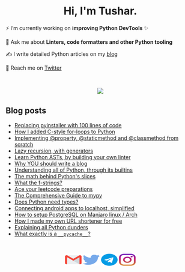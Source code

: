 <h1 align="center">Hi, I'm Tushar.</h1>

⚡ I’m currently working on **improving Python DevTools** ✨

💬 Ask me about **Linters, code formatters and other Python tooling**

✍ I write detailed Python articles on my [blog](https://tushar.lol/)

💌 Reach me on [Twitter](https://twitter.com/tusharisanerd)

<br />

<p align="center">
  <img src="https://github-readme-stats-five-lyart.vercel.app/api?username=tusharsadhwani&theme=react&show_icons=true">
</p>

## Blog posts

<!-- BLOG-POST-LIST:START -->
- [Replacing pyinstaller with 100 lines of code](https://tushar.lol/post/packaged/)
- [How I added C-style for-loops to Python](https://tushar.lol/post/cursed-for/)
- [Implementing @property, @staticmethod and @classmethod from scratch](https://tushar.lol/post/descriptors/)
- [Lazy recursion, with generators](https://tushar.lol/post/recursive-generators/)
- [Learn Python ASTs, by building your own linter](https://tushar.lol/post/ast/)
- [Why YOU should write a blog](https://tushar.lol/post/write-a-blog/)
- [Understanding all of Python, through its builtins](https://tushar.lol/post/builtins/)
- [The math behind Python&#39;s slices](https://tushar.lol/post/slices/)
- [What the f-strings?](https://tushar.lol/post/what-the-f-strings/)
- [Ace your leetcode preparations](https://tushar.lol/post/leetcode-prep/)
- [The Comprehensive Guide to mypy](https://tushar.lol/post/mypy/)
- [Does Python need types?](https://tushar.lol/post/does-python-need-types/)
- [Connecting android apps to localhost, simplified](https://tushar.lol/post/android-localhost/)
- [How to setup PostgreSQL on Manjaro linux / Arch](https://tushar.lol/post/setup-postgres/)
- [How I made my own URL shortener for free](https://tushar.lol/post/url-shortener/)
- [Explaining all Python dunders](https://tushar.lol/post/dunders/)
- [What exactly is a `__pycache__`?](https://tushar.lol/post/pyc/)
<!-- BLOG-POST-LIST:END -->

<br />

<p align="center">
  <a href="mailto:tushar.sadhwani000@gmail.com" target="_blank"><img src="https://raw.githubusercontent.com/tusharsadhwani/tusharsadhwani/master/icons/gmail.svg" height="32" width="44" /></a>
  <a href="https://twitter.com/tusharisanerd" target="_blank"><img src="https://raw.githubusercontent.com/tusharsadhwani/tusharsadhwani/master/icons/twitter.svg" height="32" width="44" /></a>
  <a href="https://t.me/tushar_lol" target="_blank"><img src="https://raw.githubusercontent.com/tusharsadhwani/tusharsadhwani/master/icons/telegram.svg" height="32" width="44" /></a>
  <a href="https://instagram.com/tushar.bio" target="_blank"><img src="https://raw.githubusercontent.com/tusharsadhwani/tusharsadhwani/master/icons/instagram.svg" height="32" width="44" /></a>
</p>
